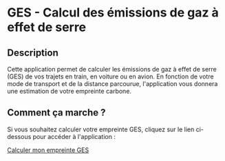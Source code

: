 # GES - Calcul des émissions de gaz à effet de serre

## Description
Cette application permet de calculer les émissions de gaz à effet de serre (GES) de vos trajets en train, en voiture ou en avion. 
En fonction de votre mode de transport et de la distance parcourue, l'application vous donnera une estimation de votre empreinte carbone.

## Comment ça marche ?
Si vous souhaitez calculer votre empreinte GES, cliquez sur le lien ci-dessous pour accéder à l'application :

[Calculer mon empreinte GES](https://emiliakardache-ges-codeapp-jmjgoe.streamlit.app/) 

